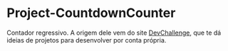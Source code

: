 # Project-CountdownCounter
Contador regressivo. A origem dele vem do site [DevChallenge](https://www.devchallenge.com.br/), que te dá ideias de projetos para desenvolver por conta própria.
